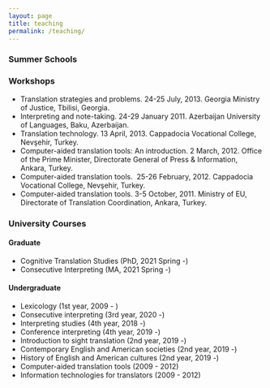 ```yaml
---
layout: page
title: teaching
permalink: /teaching/
---
```


### Summer Schools

### Workshops

- Translation strategies and problems. 24-25 July, 2013. Georgia Ministry of Justice, Tbilisi, Georgia.
- Interpreting and note-taking. 24-29 January 2011. Azerbaijan University of Languages, Baku, Azerbaijan.
- Translation technology. 13 April, 2013. Cappadocia Vocational College, Nevşehir, Turkey.
- Computer-aided translation tools: An introduction. 2 March, 2012. Office of the Prime Minister, Directorate General of Press & Information, Ankara, Turkey.
- Computer-aided translation tools.  25-26 February, 2012. Cappadocia Vocational College, Nevşehir, Turkey.
- Computer-aided translation tools. 3-5 October, 2011. Ministry of EU, Directorate of Translation Coordination, Ankara, Turkey.

### University Courses

#### Graduate

- Cognitive Translation Studies (PhD, 2021 Spring -)
- Consecutive Interpreting (MA, 2021 Spring -)

#### Undergraduate
- Lexicology (1st year, 2009 - )</li>
- Consecutive interpreting (3rd year, 2020 -)
- Interpreting studies (4th year, 2018 -)
- Conference interpreting (4th year, 2019 -)
- Introduction to sight translation (2nd year, 2019 -)
- Contemporary English and American societies (2nd year, 2019 -)
- History of English and American cultures (2nd year, 2019 -)
- Computer-aided translation tools (2009 - 2012)
- Information technologies for translators (2009 - 2012)
